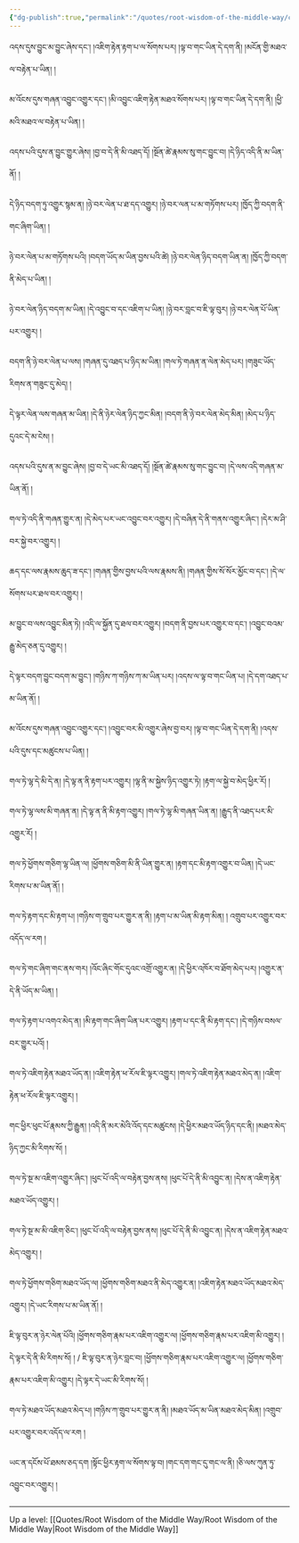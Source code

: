 ```yaml
---
{"dg-publish":true,"permalink":"/quotes/root-wisdom-of-the-middle-way/chapter-27-investigation-of-views/"}
---
```


འདས་དུས་བྱུང་མ་བྱུང་ཞེས་དང༌། །འཇིག་རྟེན་རྟག་པ་ལ་སོགས་པར། །ལྟ་བ་གང་ཡིན་དེ་དག་ནི། །མངོན་གྱི་མཐའ་ལ་བརྟེན་པ་ཡིན། །

མ་འོངས་དུས་གཞན་འབྱུང་འགྱུར་དང༌། །མི་འབྱུང་འཇིག་རྟེན་མཐའ་སོགས་པར། །ལྟ་བ་གང་ཡིན་དེ་དག་ནི། །ཕྱི་མའི་མཐའ་ལ་བརྟེན་པ་ཡིན། །

འདས་པའི་དུས་ན་བྱུང་གྱུར་ཞེས། །བྱ་བ་དེ་ནི་མི་འཐད་དོ། །སྔོན་ཚེ་རྣམས་སུ་གང་བྱུང་བ། །དེ་ཉིད་འདི་ནི་མ་ཡིན་ནོ། །

དེ་ཉིད་བདག་ཏུ་འགྱུར་སྙམ་ན། །ཉེ་བར་ལེན་པ་ཐ་དད་འགྱུར། །ཉེ་བར་ལན་པ་མ་གཏོགས་པར། །ཁྱོད་ཀྱི་བདག་ནི་གང་ཞིག་ཡིན། །

ཉེ་བར་ལེན་པ་མ་གཏོགས་པའི། །བདག་ཡོད་མ་ཡིན་བྱས་པའི་ཚེ། །ཉེ་བར་ལེན་ཉིད་བདག་ཡིན་ན། །ཁྱོད་ཀྱི་བདག་ནི་མེད་པ་ཡིན། །

ཉེ་བར་ལེན་ཉིད་བདག་མ་ཡིན། །དེ་འབྱུང་བ་དང་འཇིག་པ་ཡིན། །ཉེ་བར་བླང་བ་ཇི་ལྟ་བུར། །ཉེ་བར་ལེན་པོ་ཡིན་པར་འགྱུར། །

བདག་ནི་ཉེ་བར་ལེན་པ་ལས། །གཞན་དུ་འཐད་པ་ཉིད་མ་ཡིན། །གལ་ཏེ་གཞན་ན་ལེན་མེད་པར། །གཟུང་ཡོད་རིགས་ན་གཟུང་དུ་མེད། །

དེ་ལྟར་ལེན་ལས་གཞན་མ་ཡིན། །དེ་ནི་ཉེར་ལེན་ཉིད་ཀྱང་མིན། །བདག་ནི་ཉེ་བར་ལེན་མེད་མིན། །མེད་པ་ཉིད་དུའང་དེ་མ་ངེས། །

འདས་པའི་དུས་ན་མ་བྱུང་ཞེས། །བྱ་བ་དེ་ཡང་མི་འཐད་དོ། །སྔོན་ཚེ་རྣམས་སུ་གང་བྱུང་བ། །དེ་ལས་འདི་གཞན་མ་ཡིན་ནོ། །

གལ་ཏེ་འདི་ནི་གཞན་གྱུར་ན། །དེ་མེད་པར་ཡང་འབྱུང་བར་འགྱུར། །དེ་བཞིན་དེ་ནི་གནས་འགྱུར་ཞིང༌། །དེར་མ་ཤི་བར་སྐྱེ་བར་འགྱུར། །

ཆད་དང་ལས་རྣམས་ཆུད་ཟ་དང༌། །གཞན་གྱིས་བྱས་པའི་ལས་རྣམས་ནི། །གཞན་གྱིས་སོ་སོར་མྱོང་བ་དང༌། །དེ་ལ་སོགས་པར་ཐལ་བར་འགྱུར། །

མ་བྱུང་བ་ལས་འབྱུང་མིན་ཏེ། །འདི་ལ་སྐྱོན་དུ་ཐལ་བར་འགྱུར། །བདག་ནི་བྱས་པར་འགྱུར་བ་དང༌། །འབྱུང་བའམ་རྒྱུ་མེད་ཅན་དུ་འགྱུར། །

དེ་ལྟར་བདག་བྱུང་བདག་མ་བྱུང༌། །གཉིས་ཀ་གཉིས་ཀ་མ་ཡིན་པར། །འདས་ལ་ལྟ་བ་གང་ཡིན་པ། །དེ་དག་འཐད་པ་མ་ཡིན་ནོ། །

མ་འོངས་དུས་གཞན་འབྱུང་འགྱུར་དང༌། །འབྱུང་བར་མི་འགྱུར་ཞེས་བྱ་བར། །ལྟ་བ་གང་ཡིན་དེ་དག་ནི། །འདས་པའི་དུས་དང་མཚུངས་པ་ཡིན། །

གལ་ཏེ་ལྷ་དེ་མི་དེ་ན། །དེ་ལྟ་ན་ནི་རྟག་པར་འགྱུར། །ལྷ་ནི་མ་སྐྱེས་ཉིད་འགྱུར་ཏེ། །རྟག་ལ་སྐྱེ་བ་མེད་ཕྱིར་རོ། །

གལ་ཏེ་ལྷ་ལས་མི་གཞན་ན། །དེ་ལྟ་ན་ནི་མི་རྟག་འགྱུར། །གལ་ཏེ་ལྷ་མི་གཞན་ཡིན་ན། །རྒྱུད་ནི་འཐད་པར་མི་འགྱུར་རོ། །

གལ་ཏེ་ཕྱོགས་གཅིག་ལྷ་ཡིན་ལ། །ཕྱོགས་གཅིག་མི་ནི་ཡིན་གྱུར་ན། །རྟག་དང་མི་རྟག་འགྱུར་བ་ཡིན། །དེ་ཡང་རིགས་པ་མ་ཡིན་ནོ། །

གལ་ཏེ་རྟག་དང་མི་རྟག་པ། །གཉིས་ག་གྲུབ་པར་གྱུར་ན་ནི། །རྟག་པ་མ་ཡིན་མི་རྟག་མིན། ། འགྲུབ་པར་འགྱུར་བར་འདོད་ལ་རག །

གལ་ཏེ་གང་ཞིག་གང་ནས་གར། །འོང་ཞིང་གོང་དུའང་འགྲོ་འགྱུར་ན། །དེ་ཕྱིར་འཁོར་བ་ཐོག་མེད་པར། །འགྱུར་ན་དེ་ནི་ཡོད་མ་ཡིན། །

གལ་ཏེ་རྟག་པ་འགའ་མེད་ན། །མི་རྟག་གང་ཞིག་ཡིན་པར་འགྱུར། །རྟག་པ་དང་ནི་མི་རྟག་དང༌། །དེ་གཉིས་བསལ་བར་གྱུར་པའོ། །

གལ་ཏེ་འཇིག་རྟེན་མཐའ་ཡོད་ན། །འཇིག་རྟེན་ཕ་རོལ་ཇི་ལྟར་འགྱུར། །གལ་ཏེ་འཇིག་རྟེན་མཐའ་མེད་ན། །འཇིག་རྟེན་ཕ་རོལ་ཇི་ལྟར་འགྱུར། །

གང་ཕྱིར་ཕུང་པོ་རྣམས་ཀྱི་རྒྱུན། །འདི་ནི་མར་མེའི་འོད་དང་མཚུངས། །དེ་ཕྱིར་མཐའ་ཡོད་ཉིད་དང་ནི། །མཐའ་མེད་ཉིད་ཀྱང་མི་རིགས་སོ། །

གལ་ཏེ་སྔ་མ་འཇིག་འགྱུར་ཞིང༌། །ཕུང་པོ་འདི་ལ་བརྟེན་བྱས་ནས། །ཕུང་པོ་དེ་ནི་མི་འབྱུང་ན། །དེས་ན་འཇིག་རྟེན་མཐའ་ཡོད་འགྱུར། །

གལ་ཏེ་སྔ་མ་མི་འཇིག་ཅིང༌། །ཕུང་པོ་འདི་ལ་བརྟེན་བྱས་ནས། །ཕུང་པོ་དེ་ནི་མི་འབྱུང་ན། །དེས་ན་འཇིག་རྟེན་མཐའ་མེད་འགྱུར། །

གལ་ཏེ་ཕྱོགས་གཅིག་མཐའ་ཡོད་ལ། །ཕྱོགས་གཅིག་མཐའ་ནི་མེད་འགྱུར་ན། །འཇིག་རྟེན་མཐའ་ཡོད་མཐའ་མེད་འགྱུར། །དེ་ཡང་རིགས་པ་མ་ཡིན་ནོ། །

ཇི་ལྟ་བུར་ན་ཉེར་ལེན་པོའི། །ཕྱོགས་གཅིག་རྣམ་པར་འཇིག་འགྱུར་ལ། །ཕྱོགས་གཅིག་རྣམ་པར་འཇིག་མི་འགྱུར། །དེ་ལྟར་དེ་ནི་མི་རིགས་སོ། །
/
ཇི་ལྟ་བུར་ན་ཉེར་བླང་བ། །ཕྱོགས་གཅིག་རྣམ་པར་འཇིག་འགྱུར་ལ། །ཕྱོགས་གཅིག་རྣམ་པར་འཇིག་མི་འགྱུར། །དེ་ལྟར་དེ་ཡང་མི་རིགས་སོ། །

གལ་ཏེ་མཐའ་ཡོད་མཐའ་མེད་པ། །གཉིས་ཀ་གྲུབ་པར་གྱུར་ན་ནི། །མཐའ་ཡོད་མ་ཡིན་མཐའ་མེད་མིན། །འགྲུབ་པར་འགྱུར་བར་འདོད་ལ་རག །

ཡང་ན་དངོས་པོ་ཐམས་ཅད་དག །སྟོང་ཕྱིར་རྟག་ལ་སོགས་ལྟ་བ། །གང་དག་གང་དུ་གང་ལ་ནི། །ཅི་ལས་ཀུན་ཏུ་འབྱུང་བར་འགྱུར། །



---
Up a level: [[Quotes/Root Wisdom of the Middle Way/Root Wisdom of the Middle Way\|Root Wisdom of the Middle Way]]